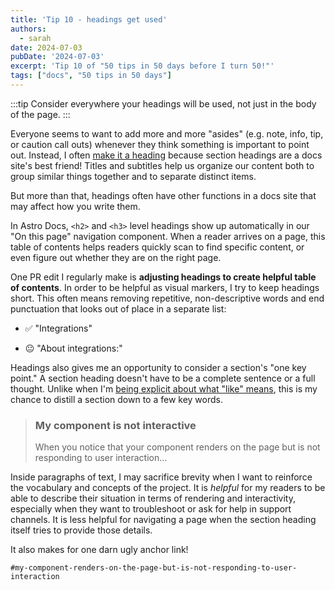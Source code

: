 ```yaml
---
title: 'Tip 10 - headings get used'
authors:
  - sarah
date: 2024-07-03
pubDate: '2024-07-03'
excerpt: 'Tip 10 of "50 tips in 50 days before I turn 50!"'
tags: ["docs", "50 tips in 50 days"]
---
```


:::tip
Consider everywhere your headings will be used, not just in the body of the page.
:::


Everyone seems to want to add more and more "asides" (e.g. note, info, tip, or caution call outs) whenever they think something is important to point out. Instead, I often [make it a heading](/blog/50-4-make-it-a-heading) because section headings are a docs site's best friend! Titles and subtitles help us organize our content both to group similar things together and to separate distinct items. 

But more than that, headings often have other functions in a docs site that may affect how you write them.

In Astro Docs, `<h2>` and `<h3>` level headings show up automatically in our "On this page" navigation component. When a reader arrives on a page, this table of contents helps readers quickly scan to find specific content, or even figure out whether they are on the right page.

One PR edit I regularly make is **adjusting headings to create helpful table of contents**. In order to be helpful as visual markers, I try to keep headings short. This often means removing repetitive, non-descriptive words and end punctuation that looks out of place in a separate list:

- ✅ "Integrations"

- 😐 "About integrations:"

Headings also gives me an opportunity to consider a section's "one key point." A section heading doesn't have to be a complete sentence or a full thought. Unlike when I'm [being explicit about what "like" means](/blog/50-9-dislike-like), this is my chance to distill a section down to a few key words.


> ### My component is not interactive
> 
> When you notice that your component renders on the page but is not responding to user interaction...


Inside paragraphs of text, I may sacrifice brevity when I want to reinforce the vocabulary and concepts of the project. It is *helpful* for my readers to be able to describe their situation in terms of rendering and interactivity, especially when they want to troubleshoot or ask for help in support channels. It is less helpful for navigating a page when the section heading itself tries to provide those details.

It also makes for one darn ugly anchor link!

`#my-component-renders-on-the-page-but-is-not-responding-to-user-interaction`